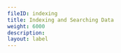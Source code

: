 ```yaml
---
fileID: indexing
title: Indexing and Searching Data
weight: 6000
description: 
layout: label
---
```

